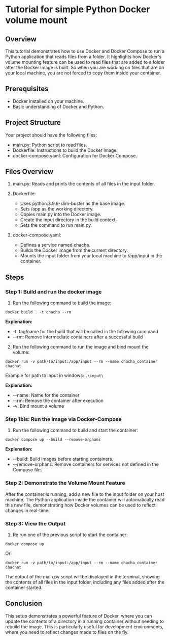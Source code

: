 # Tutorial for simple Python Docker volume mount

## Overview

This tutorial demonstrates how to use Docker and Docker Compose to run a Python application that reads files from a folder. It highlights how Docker's volume mounting feature can be used to read files that are added to a folder after the Docker image is built.
So when you are working on files that are on your local machine, you are not forced to copy them inside your container.

## Prerequisites

- Docker installed on your machine.
- Basic understanding of Docker and Python.

## Project Structure

Your project should have the following files:

- main.py: Python script to read files.
- Dockerfile: Instructions to build the Docker image.
- docker-compose.yaml: Configuration for Docker Compose.

## Files Overview

1. main.py: Reads and prints the contents of all files in the input folder.

2. Dockerfile:

   - Uses python:3.9.6-slim-buster as the base image.
   - Sets /app as the working directory.
   - Copies main.py into the Docker image.
   - Create the input directory in the build context.
   - Sets the command to run main.py.

3. docker-compose.yaml:
   - Defines a service named chacha.
   - Builds the Docker image from the current directory.
   - Mounts the input folder from your local machine to /app/input in the container.

## Steps

### Step 1: Build and run the docker image

1. Run the following command to build the image:

```
docker build . -t chacha --rm
```

**Explenation:**

- -t: tag/name for the build that will be called in the following command
- --rm: Remove intermediate containers after a successful build

2. Run the following command to run the image and bind mount the volume:

```
docker run -v path/to/input:/app/input --rm --name chacha_container chachat
```

Example for path to input in windows: `.\input\`

**Explenation:**

- --name: Name for the container
- --rm: Remove the container after execution
- -v: Bind mount a volume

### Step 1bis: Run the image via Docker-Compose

1. Run the following command to build and start the container:

```
docker compose up --build --remove-orphans
```

**Explenation:**

- --build: Build images before starting containers.
- --remove-orphans: Remove containers for services not defined in the Compose file.

### Step 2: Demonstrate the Volume Mount Feature

After the container is running, add a new file to the input folder on your host machine. The Python application inside the container will automatically read this new file, demonstrating how Docker volumes can be used to reflect changes in real-time.

### Step 3: View the Output

1. Re run one of the previous script to start the container:

```
docker compose up
```

Or:

```
docker run -v path/to/input:/app/input --rm --name chacha_container chachat
```

The output of the main.py script will be displayed in the terminal, showing the contents of all files in the input folder, including any files added after the container started.

## Conclusion

This setup demonstrates a powerful feature of Docker, where you can update the contents of a directory in a running container without needing to rebuild the image. This is particularly useful for development environments, where you need to reflect changes made to files on the fly.
